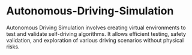 # Autonomous-Driving-Simulation
Autonomous Driving Simulation involves creating virtual environments to test and validate self-driving algorithms. It allows efficient testing, safety validation, and exploration of various driving scenarios without physical risks.
